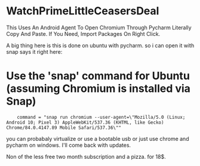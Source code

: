 # WatchPrimeLittleCeasersDeal

This Uses An Android Agent To Open Chromium Through Pycharm Literally Copy And Paste. If You Need, Import Packages On Right Click. 

A big thing here is this is done on ubuntu with pycharm. so i can open it with snap says it right here:

  # Use the 'snap' command for Ubuntu (assuming Chromium is installed via Snap)
        command = "snap run chromium --user-agent=\"Mozilla/5.0 (Linux; Android 10; Pixel 3) AppleWebKit/537.36 (KHTML, like Gecko) Chrome/84.0.4147.89 Mobile Safari/537.36\""

you can probabaly virtualize or use a bootable usb or just use chrome and pycharm on windows. I'll come back with updates.

Non of the less free two month subscription and a pizza. for 18$.
